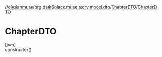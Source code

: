 //[elysianmuse](../../../index.md)/[org.darkSolace.muse.story.model.dto](../index.md)/[ChapterDTO](index.md)/[ChapterDTO](-chapter-d-t-o.md)

# ChapterDTO

[jvm]\
constructor()
